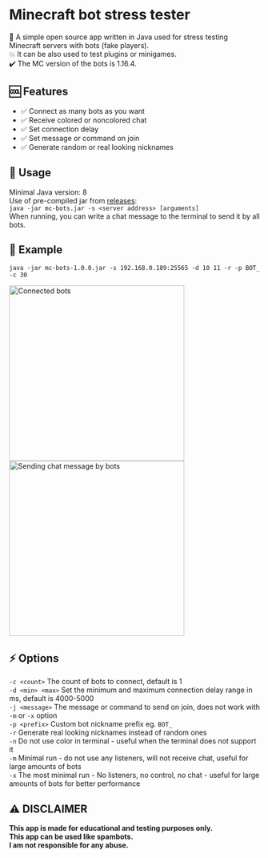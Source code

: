# Minecraft bot stress tester
🤖 A simple open source app written in Java used for stress testing Minecraft servers with bots (fake players).  
💥 It can be also used to test plugins or minigames.  
✔️ The MC version of the bots is 1.16.4.

## 🆒 Features
- ✅ Connect as many bots as you want
- ✅ Receive colored or noncolored chat
- ✅ Set connection delay
- ✅ Set message or command on join
- ✅ Generate random or real looking nicknames

## 📖 Usage
Minimal Java version: 8  
Use of pre-compiled jar from [releases](https://github.com/crpmax/mc-bots/releases " releases"):  
`java -jar mc-bots.jar -s <server address> [arguments]`  
When running, you can write a chat message to the terminal to send it by all bots.

## 🧪 Example
`java -jar mc-bots-1.0.0.jar -s 192.168.0.189:25565 -d 10 11 -r -p BOT_ -c 30`

<img src="https://imgur.com/XWcckas.png" title="Connected bots" width="350px"/>
<img src="https://imgur.com/CvJq1Io.gif" title="Sending chat message by bots" width="350px"/>


## ⚡ Options
`-c <count>` The count of bots to connect, default is 1  
`-d <min> <max>` Set the minimum and maximum connection delay range in ms, default is 4000-5000  
`-j <message>` The message or command to send on join, does not work with `-m` or `-x` option  
`-p <prefix>` Custom bot nickname prefix eg. `BOT_`  
`-r` Generate real looking nicknames instead of random ones  
`-n` Do not use color in terminal - useful when the terminal does not support it  
`-m` Minimal run - do not use any listeners, will not receive chat, useful for large amounts of bots  
`-x` The most minimal run - No listeners, no control, no chat - useful for large amounts of bots for better performance  

## ⚠ DISCLAIMER
**This app is made for educational and testing purposes only.  
This app can be used like spambots.  
I am not responsible for any abuse.**
